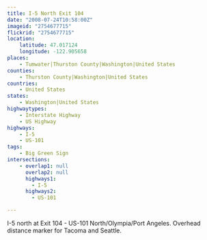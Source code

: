 ```yaml
---
title: I-5 North Exit 104
date: "2008-07-24T10:58:00Z"
imageid: "2754677715"
flickrid: "2754677715"
location:
    latitude: 47.017124
    longitude: -122.905658
places:
    - Tumwater|Thurston County|Washington|United States
counties:
    - Thurston County|Washington|United States
countries:
    - United States
states:
    - Washington|United States
highwaytypes:
    - Interstate Highway
    - US Highway
highways:
    - I-5
    - US-101
tags:
    - Big Green Sign
intersections:
    - overlap1: null
      overlap2: null
      highways1:
        - I-5
      highways2:
        - US-101

---
```

I-5 north at Exit 104 - US-101 North/Olympia/Port Angeles.  Overhead distance marker for Tacoma and Seattle.